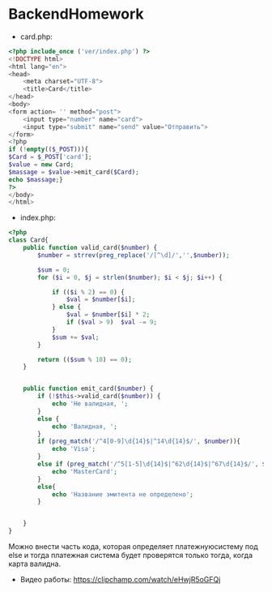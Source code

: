 # BackendHomework

- card.php:

```php
<?php include_once ('ver/index.php') ?>
<!DOCTYPE html>
<html lang="en">
<head>
    <meta charset="UTF-8">
    <title>Card</title>
</head>
<body>
<form action= '' method="post">
    <input type="number" name="card">
    <input type="submit" name="send" value="Отправить">
</form>
<?php
if (!empty(($_POST))){
$Card = $_POST['card'];
$value = new Card;
$massage = $value->emit_card($Card);
echo $massage;}
?>  
</body>
</html>
```

- index.php:

```php
<?php
class Card{
    public function valid_card($number) {
        $number = strrev(preg_replace('/[^\d]/','',$number));

        $sum = 0;
        for ($i = 0, $j = strlen($number); $i < $j; $i++) {

            if (($i % 2) == 0) {
                $val = $number[$i];
            } else {
                $val = $number[$i] * 2;
                if ($val > 9)  $val -= 9;
            }
            $sum += $val;
        }

        return (($sum % 10) == 0);
    }


    public function emit_card($number) {
        if (!$this->valid_card($number)) {
            echo 'Не валидная, ';
        }
        else {
            echo 'Валидная, ';
        }
        if (preg_match('/^4[0-9]\d{14}$|^14\d{14}$/', $number)){
            echo 'Visa';
        }
        else if (preg_match('/^5[1-5]\d{14}$|^62\d{14}$|^67\d{14}$/', $number)){
            echo 'MasterCard';
        }
        else{
            echo 'Название эмитента не определено';
        }


    }
}

```

Можно внести часть кода, которая определяет платежнуюсистему под else  и тогда платежная система будет проверятся только тогда, когда карта валидна.


- Видео работы:
https://clipchamp.com/watch/eHwjR5oGFQj

